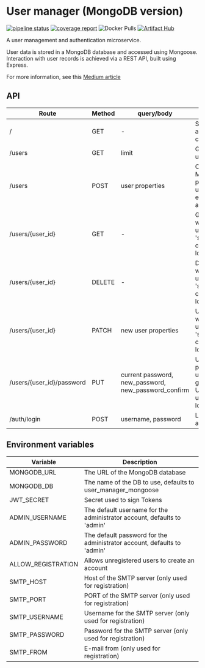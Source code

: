 # User manager (MongoDB version)

[![pipeline status](https://gitlab.com/moreillon_ci/user_manager_mongoose/badges/master/pipeline.svg)](https://gitlab.com/moreillon_ci/user_manager_mongoose/-/commits/master)
[![coverage report](https://gitlab.com/moreillon_ci/user_manager_mongoose/badges/master/coverage.svg)](https://gitlab.com/moreillon_ci/user_manager_mongoose/-/commits/master)
![Docker Pulls](https://img.shields.io/docker/pulls/moreillon/user-manager-mongoose)
[![Artifact Hub](https://img.shields.io/endpoint?url=https://artifacthub.io/badge/repository/moreillon)](https://artifacthub.io/packages/search?repo=moreillon)

A user management and authentication microservice.

User data is stored in a MongoDB database and accessed using Mongoose.
Interaction with user records is achieved via a REST API, built using Express.

For more information, see this [Medium article](https://moreillon.medium.com/a-pluggable-user-management-and-authentication-service-for-web-applications-a6f23ae5816b)

## API

| Route                     | Method | query/body                                           | Description                                                                                 |
| ------------------------- | ------ | ---------------------------------------------------- | ------------------------------------------------------------------------------------------- |
| /                         | GET    | -                                                    | Show application configuration                                                              |
| /users                    | GET    | limit                                                | Get the list of users                                                                       |
| /users                    | POST   | user properties                                      | Creates a user. Mandatory properties are username (or email_address) and password           |
| /users/{user_id}          | GET    | -                                                    | Get the user with the given user ID. Use 'self' for user currently logged in                |
| /users/{user_id}          | DELETE | -                                                    | Delete user with the given user ID. Use 'self' for user currently logged in                 |
| /users/{user_id}          | PATCH  | new user properties                                  | Update user with the given user ID. Use 'self' for user currently logged in                 |
| /users/{user_id}/password | PUT    | current password, new_password, new_password_confirm | Update the password of user with the given user ID. Use 'self' for user currently logged in |
| /auth/login               | POST   | username, password                                   | Login, returns a jwt                                                                        |

## Environment variables

| Variable           | Description                                                             |
| ------------------ | ----------------------------------------------------------------------- |
| MONGODB_URL        | The URL of the MongoDB database                                         |
| MONGODB_DB         | The name of the DB to use, defaults to user_manager_mongoose            |
| JWT_SECRET         | Secret used to sign Tokens                                              |
| ADMIN_USERNAME     | The default username for the administrator account, defaults to 'admin' |
| ADMIN_PASSWORD     | The default password for the administrator account, defaults to 'admin' |
| ALLOW_REGISTRATION | Allows unregistered users to create an account                          |
| SMTP_HOST          | Host of the SMTP server (only used for registration)                    |
| SMTP_PORT          | PORT of the SMTP server (only used for registration)                    |
| SMTP_USERNAME      | Username for the SMTP server (only used for registration)               |
| SMTP_PASSWORD      | Password for the SMTP server (only used for registration)               |
| SMTP_FROM          | E-mail from (only used for registration)                                |
